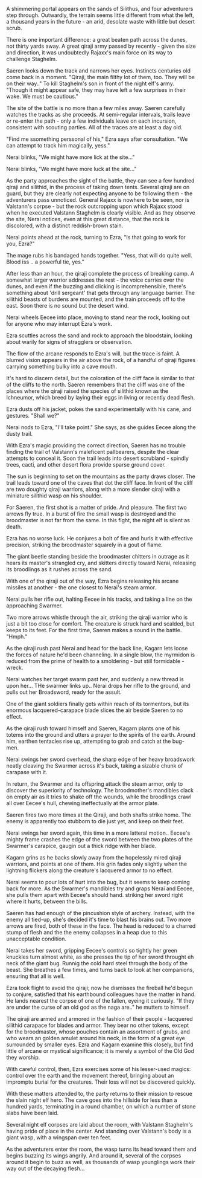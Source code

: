 A shimmering portal appears on the sands of Silithus, and four adventurers step through. Outwardly, the terrain seems little different from what the left, a thousand years in the future - an arid, desolate waste with little but desert scrub.

There is one important difference: a great beaten path across the dunes, not thirty yards away. A great qiraji army passed by recently - given the size and direction, it was undoubtedly Rajaxx's main force on its way to challenge Staghelm.

Saeren looks down the track and narrows her eyes. Instincts centuries old come back in a moment. "Qiraji, the main filthy lot of them, too. They will be on their way.." To kill Staghelm's son in front of the night elf's army. "Though it might appear safe, they may have left a few surprises in their wake. We must be cautious."

The site of the battle is no more than a few miles away. Saeren carefully watches the tracks as she proceeds. At semi-regular intervals, trails leave or re-enter the path - only a few individuals leave on each incursion, consistent with scouting parties. All of the traces are at least a day old.

"Find me ssomething perssonal of his," Ezra says after consultation. "We can attempt to track him magically, yess."

Nerai blinks, "We might have more lick at the site..."

Nerai blinks, "We might have more luck at the site..."

As the party approaches the sight of the battle, they can see a few hundred qiraji and silithid, in the process of taking down tents. Several qiraji are on guard, but they are clearly not expecting anyone to be following them - the adventurers pass unnoticed. General Rajaxx is nowhere to be seen, nor is Valstann's corpse - but the rock outcropping upon which Rajaxx stood when he executed Valstann Staghelm is clearly visible. And as they observe the site, Nerai notices, even at this great distance, that the rock is discolored, with a distinct reddish-brown stain.

Nerai points ahead at the rock, turning to Ezra, "Is that going to work for you, Ezra?"

The mage rubs his bandaged hands together. "Yess, that will do quite well. Blood iss .. a powerful tie, yes."

After less than an hour, the qiraji complete the process of breaking camp. A somewhat larger warrior addresses the rest - the voice carries over the dunes, and even if the buzzing and clicking is incomprehensible, there's something about 'drill sergeant' that gets through any language barrier. The silithid beasts of burdens are mounted, and the train proceeds off to the east. Soon there is no sound but the desert wind.

Nerai wheels Eecee into place, moving to stand near the rock, looking out for anyone who may interrupt Ezra's work.

Ezra scuttles across the sand and rock to approach the bloodstain, looking about warily for signs of stragglers or observation.

The flow of the arcane responds to Ezra's will, but the trace is faint. A blurred vision appears in the air above the rock, of a handful of qiraji figures carrying something bulky into a cave mouth.

It's hard to discern detail, but the coloration of the cliff face is similar to that of the cliffs to the north. Saeren remembers that the cliff was one of the places where the qiraji raised the species of silithid known as the Ichneumor, which breed by laying their eggs in living or recently dead flesh.

Ezra dusts off his jacket, pokes the sand experimentally with his cane, and gestures. "Shall we?"

Nerai nods to Ezra, "I'll take point." She says, as she guides Eecee along the dusty trail.

With Ezra's magic providing the correct direction, Saeren has no trouble finding the trail of Valstann's maleficent pallbearers, despite the clear attempts to conceal it. Soon the trail leads into desert scrubland - spindly trees, cacti, and other desert flora provide sparse ground cover.

The sun is beginning to set on the mountains as the party draws closer. The trail leads toward one of the caves that dot the cliff face. In front of the cliff are two doughty qiraji warriors, along with a more slender qiraji with a miniature silithid wasp on his shoulder.

For Saeren, the first shot is a matter of pride. And pleasure. The first two arrows fly true. In a burst of fire the small wasp is destroyed and the broodmaster is not far from the same. In this fight, the night elf is silent as death.

Ezra has no worse luck. He conjures a bolt of fire and hurls it with effective precision, striking the broodmaster squarely in a gout of flame.

The giant beetle standing beside the broodmaster chitters in outrage as it hears its master's strangled cry, and skitters directly toward Nerai, releasing its broodlings as it rushes across the sand.

With one of the qiraji out of the way, Ezra begins releasing his arcane missiles at another - the one closest to Nerai's steam armor.

Nerai pulls her rifle out, halting Eecee in his tracks, and taking a line on the approaching Swarmer.

Two more arrows whistle through the air, striking the qiraji warrior who is just a bit too close for comfort. The creature is struck hard and scalded, but keeps to its feet. For the first time, Saeren makes a sound in the battle. "Hmph."

As the qiraji rush past Nerai and head for the back line, Kagarn lets loose the forces of nature he'd been channeling. In a single blow, the myrmidon is reduced from the prime of health to a smoldering - but still formidable - wreck.

Nerai watches her target swarm past her, and suddenly a new thread is upon her... THe swarmer links up.. Nerai drops her rifle to the ground, and pulls out her Broadsword, ready for the assult.

One of the giant soldiers finally gets within reach of its tormentors, but its enormous lacquered-carapace blade slices the air beside Saeren to no effect.

As the qiraji rush toward himself and Saeren, Kagarn plants one of his totems into the ground and utters a prayer to the spirits of the earth. Around him, earthen tentacles rise up, attempting to grab and catch at the bug-men.

Nerai swings her sword overhead, the sharp edge of her heavy broadswork neatly cleaving the Swarmer across it's back, taking a sizable chunk of carapase with it.

In return, the Swarmer and its offspring attack the steam armor, only to discover the superiority of technology. The broodmother's mandibles clack on empty air as it tries to shake off the wounds, while the broodlings crawl all over Eecee's hull, chewing ineffectually at the armor plate.

Saeren fires two more times at the Qiraji, and both shafts strike home. The enemy is apparently too stubborn to die just yet, and keep on their feet.

Nerai swings her sword again, this time in a more latteral motion.. Eecee's mighty frame crashes the edge of the sword between the two plates of the Swarmer's carapice, gaugin out a thick ridge with her blade.

Kagarn grins as he backs slowly away from the hopelessly mired qiraji warriors, and points at one of them. His grin fades only slightly when the lightning flickers along the creature's lacquered armor to no effect.

Nerai seems to pour lots of hurt into the bug, but it seems to keep coming back for more. As the Swarmer's mandibles try and graps Nerai and Eecee, she pulls them apart with Eecee's should hand. striking her sword right where it hurts, between the bills.

Saeren has had enough of the pincushion style of archery. Instead, with the enemy all tied-up, she's decided it's time to blast his brains out. Two more arrows are fired, both of these in the face. The head is reduced to a charred stump of flesh and the the enemy collapses in a heap due to this unacceptable condition.

Nerai takes her sword, gripping Eecee's controls so tightly her green knuckles turn almost white, as she presses the tip of her sword throught eh neck of the giant bug. Runnig the cold hard steel through the body of the beast. She breathes a few times, and turns back to look at her companions, ensuring that all is well.

Ezra took flight to avoid the qiraji; now he dismisses the fireball he'd begun to conjure, satisfied that his earthbound colleagues have the matter in hand. He lands nearest the corpse of one of the fallen, eyeing it curiously. "If they are under the curse of an old god as the naga are.." he mutters to himself.

The qiraji are armed and armored in the fashion of their people - lacquered silithid carapace for blades and armor. They bear no other tokens, except for the broodmaster, whose pouches contain an assortment of grubs, and who wears an golden amulet around his neck, in the form of a great eye surrounded by smaller eyes. Ezra and Kagarn examine this closely, but find little of arcane or mystical significance; it is merely a symbol of the Old God they worship.

With careful control, then, Ezra exercises some of his lesser-used magics: control over the earth and the movement thereof, bringing about an impromptu burial for the creatures. Their loss will not be discovered quickly.

With these matters attended to, the party returns to their mission to rescue the slain night elf hero. The cave goes into the hillside for less than a hundred yards, terminating in a round chamber, on which a number of stone slabs have been laid.

Several night elf corpses are laid about the room, with Valstann Staghelm's having pride of place in the center. And standing over Valstann's body is a giant wasp, with a wingspan over ten feet.

As the adventurers enter the room, the wasp turns its head toward them and begins buzzing its wings angrily. And around it, several of the corpses around it begin to buzz as well, as thousands of wasp younglings work their way out of the decaying flesh...
